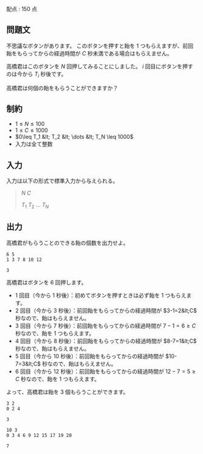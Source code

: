 配点 : $150$ 点

## 問題文

不思議なボタンがあります。
このボタンを押すと飴を $1$ つもらえますが、前回飴をもらってからの経過時間が $C$ 秒未満である場合はもらえません。

高橋君はこのボタンを $N$ 回押してみることにしました。
$i$ 回目にボタンを押すのは今から $T_i$ 秒後です。

高橋君は何個の飴をもらうことができますか？

## 制約

- $1\leq N \leq 100$
- $1\leq C\leq 1000$
- $0\leq T_1 &lt; T_2 &lt; \dots &lt; T_N \leq 1000$
- 入力は全て整数

## 入力

入力は以下の形式で標準入力から与えられる。

> $N$ $C$
> 
> $T_1$ $T_2$ $\dots$ $T_N$

## 出力

高橋君がもらうことのできる飴の個数を出力せよ。

```input1
6 5
1 3 7 8 10 12
```

```output1
3
```

高橋君はボタンを $6$ 回押します。

- $1$ 回目（今から $1$ 秒後）：初めてボタンを押すときは必ず飴を $1$ つもらえます。
- $2$ 回目（今から $3$ 秒後）：前回飴をもらってからの経過時間が $3-1=2&lt;C$ 秒なので、飴はもらえません。
- $3$ 回目（今から $7$ 秒後）：前回飴をもらってからの経過時間が $7-1=6\geq C$ 秒なので、飴を $1$ つもらえます。
- $4$ 回目（今から $8$ 秒後）：前回飴をもらってからの経過時間が $8-7=1&lt;C$ 秒なので、飴はもらえません。
- $5$ 回目（今から $10$ 秒後）：前回飴をもらってからの経過時間が $10-7=3&lt;C$ 秒なので、飴はもらえません。
- $6$ 回目（今から $12$ 秒後）：前回飴をもらってからの経過時間が $12-7=5\geq C$ 秒なので、飴を $1$ つもらえます。

よって、高橋君は飴を $3$ 個もらうことができます。

```input2
3 2
0 2 4
```

```output2
3
```

```input3
10 3
0 3 4 6 9 12 15 17 19 20
```

```output3
7
```